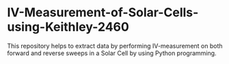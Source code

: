 # IV-Measurement-of-Solar-Cells-using-Keithley-2460
This repository helps to extract data by performing IV-measurement on both forward and reverse sweeps in a Solar Cell by using Python programming.
